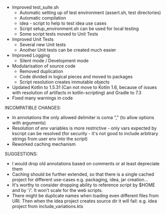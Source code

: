 * Improved test_suite.sh
  * Automatic setting up of test environment (assert.sh, test directories) 
  * Automatic compilation
  * idea - script to help to test idea use cases
  * Script setup_environment.sh can be used for local testing
  * Some script tests moved to Unit Tests 
* Improved Unit Tests
  * Several new Unit tests
  * Another Unit tests can be created much easier
* Improved Logging
  * Silent mode / Development mode
* Modularisation of source code
  * Removed duplication
  * Code divided in logical pieces and moved to packages 
  * Script resolution creates immutable objects
* Updated Kotlin to 1.5.31 (Can not move to Kotlin 1.6, because of issues with resolution of artifacts in kotlin-scripting) and Gradle to 7.3
* Fixed many warnings in code

INCOMPATIBLE CHANGES:
* In annotations the only allowed delimiter is coma "," (to allow options with arguments)
* Resolution of env variables is more restrictive - only vars expected by kscript can be resolved (for security - it's not good to include arbitrary strings from user env into the script)
* Reworked caching mechanism

SUGGESTIONS:
* I would drop old annotations based on comments or at least depreciate them
* Caching should be further extended, so that there is a single cached project for different use-cases e.g. packaging, idea, jar creation...  
* It's worthy to consider dropping ability to reference script by $HOME and by '/'. It won't scale for the web scripts.
* There might be duplicate names when loading even different files from URI. Then when the idea project creates source dir it will fail: e.g. idea project from include_variations.kts
